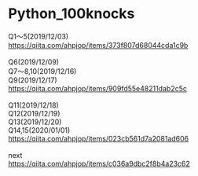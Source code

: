 # Python_100knocks

Q1～5(2019/12/03)<br>
https://qiita.com/ahpjop/items/373f807d68044cda1c9b
<br>
<br>
Q6(2019/12/09)<br>
Q7～8,10(2019/12/16)<br>
Q9(2019/12/17)<br>
https://qiita.com/ahpjop/items/909fd55e48211dab2c5c
<br>
<br>
Q11(2019/12/18)<br>
Q12(2019/12/19)<br>
Q13(2019/12/20)<br>
Q14,15(2020/01/01)<br>
https://qiita.com/ahpjop/items/023cb561d7a2081ad606
<br>
<br>
next<br>
https://qiita.com/ahpjop/items/c036a9dbc2f8b4a23c62

